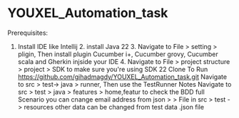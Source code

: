 # YOUXEL_Automation_task


Prerequisites:
1. Install IDE like Intellij 2. install Java 22 3. Navigate to File > setting > pligin, Then install plugin Cucumber i+, Cucumber grovy, Cucumber scala and Gherkin injside your IDE 4. Navigate to File > project structure > project > SDK to make sure you're using SDK 22
 Clone
To Run https://github.com/gihadmagdy/YOUXEL_Automation_task.git
Navigate to src > test-> java > runner, Then use the TestRunner
Notes
Navigate to src > test > java > features > home,featur to check the BDD full Scenario you can cnange email address from json > > File in src > test -> resources other data can be changed from test data .json file

